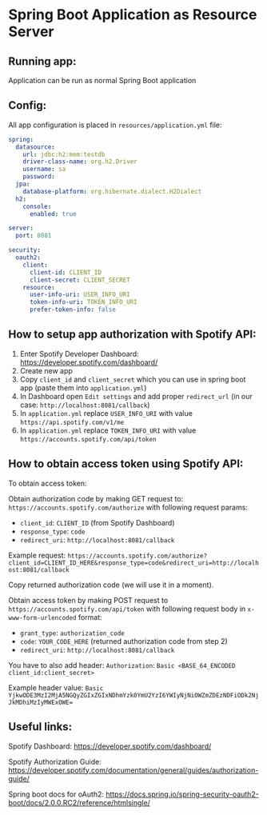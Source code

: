 # Spring Boot Application as Resource Server

## Running app:

Application can be run as normal Spring Boot application

## Config:

All app configuration is placed in `resources/application.yml` file:

```yml
spring:
  datasource:
    url: jdbc:h2:mem:testdb
    driver-class-name: org.h2.Driver
    username: sa
    password:
  jpa:
    database-platform: org.hibernate.dialect.H2Dialect
  h2:
    console:
      enabled: true

server:
  port: 8081

security:
  oauth2:
    client:
      client-id: CLIENT_ID
      client-secret: CLIENT_SECRET
    resource:
      user-info-uri: USER_INFO_URI
      token-info-uri: TOKEN_INFO_URI
      prefer-token-info: false
```

## How to setup app authorization with Spotify API:

1. Enter Spotify Developer Dashboard: https://developer.spotify.com/dashboard/
2. Create new app
3. Copy `client_id` and `client_secret` which you can use in spring boot app (paste them into `application.yml`)
4. In Dashboard open `Edit settings` and add proper `redirect_url` (in our case: `http://localhost:8081/callback`)
5. In `application.yml` replace `USER_INFO_URI` with value `https://api.spotify.com/v1/me`
6. In `application.yml` replace `TOKEN_INFO_URI` with value `https://accounts.spotify.com/api/token`

## How to obtain access token using Spotify API:

To obtain access token:

Obtain authorization code by making GET request to: `https://accounts.spotify.com/authorize` with following request params:
- `client_id`: `CLIENT_ID` (from Spotify Dashboard)
- `response_type`: `code`
- `redirect_uri`: `http://localhost:8081/callback`

Example request:
`https://accounts.spotify.com/authorize?client_id=CLIENT_ID_HERE&response_type=code&redirect_uri=http://localhost:8081/callback`


Copy returned authorization code (we will use it in a moment).


Obtain access token by making POST request to `https://accounts.spotify.com/api/token` with following request body in `x-www-form-urlencoded` format:
- `grant_type`: `authorization_code`
- `code`: `YOUR_CODE_HERE` (returned authorization code from step 2)
- `redirect_uri`: `http://localhost:8081/callback`

You have to also add header:
`Authorization`: `Basic <BASE_64_ENCODED client_id:client_secret>`

Example header value: `Basic YjkwODE3MzI2MjA5NGQyZGIxZGIxNDhmYzk0YmU2YzI6YWIyNjNiOWZmZDEzNDFiODk2NjJkMDhiMzIyMWExOWE=`

## Useful links:

Spotify Dashboard:
https://developer.spotify.com/dashboard/

Spotify Authorization Guide:
https://developer.spotify.com/documentation/general/guides/authorization-guide/

Spring boot docs for oAuth2:
https://docs.spring.io/spring-security-oauth2-boot/docs/2.0.0.RC2/reference/htmlsingle/
